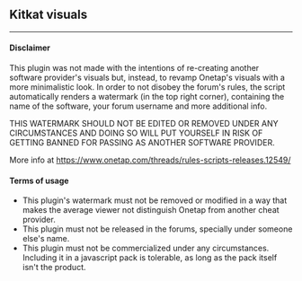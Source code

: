 ## Kitkat visuals
---

#### Disclaimer

This plugin was not made with the intentions of re-creating another
software provider's visuals but, instead, to revamp Onetap's visuals
with a more minimalistic look. In order to not disobey the forum's rules,
the script automatically renders a watermark (in the top right corner),
containing the name of the software, your forum username and more additional
info. 

THIS WATERMARK SHOULD NOT BE EDITED OR REMOVED UNDER ANY CIRCUMSTANCES AND
DOING SO WILL PUT YOURSELF IN RISK OF GETTING BANNED FOR PASSING AS ANOTHER
SOFTWARE PROVIDER.

More info at https://www.onetap.com/threads/rules-scripts-releases.12549/

#### Terms of usage
- This plugin's watermark must not be removed or modified in a way that makes the average
viewer not distinguish Onetap from another cheat provider.
- This plugin must not be released in the forums, specially under someone else's name.
- This plugin must not be commercialized under any circumstances. Including it in a javascript pack is 
tolerable, as long as the pack itself isn't the product.
